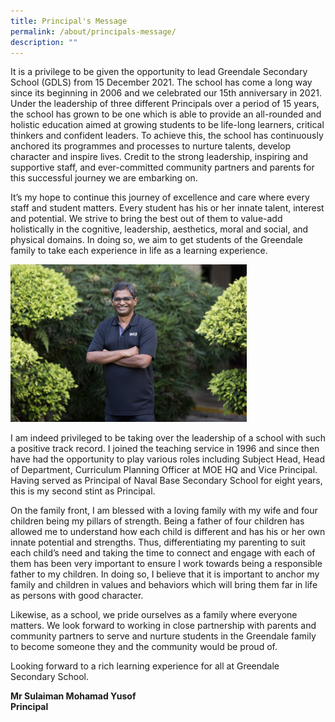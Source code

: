 ```yaml
---
title: Principal's Message
permalink: /about/principals-message/
description: ""
---
```

It is a privilege to be given the opportunity to lead Greendale Secondary School (GDLS) from 15 December 2021. The school has come a long way since its beginning in 2006 and we celebrated our 15th anniversary in 2021. Under the leadership of three different Principals over a period of 15 years, the school has grown to be one which is able to provide an all-rounded and holistic education aimed at growing students to be life-long learners, critical thinkers and confident leaders. To achieve this, the school has continuously anchored its programmes and processes to nurture talents, develop character and inspire lives. Credit to the strong leadership, inspiring and supportive staff, and ever-committed community partners and parents for this successful journey we are embarking on.

It’s my hope to continue this journey of excellence and care where every staff and student matters. Every student has his or her innate talent, interest and potential. We strive to bring the best out of them to value-add holistically in the cognitive, leadership, aesthetics, moral and social, and physical domains. In doing so, we aim to get students of the Greendale family to take each experience in life as a learning experience.

<img src="/images/principal.jpeg" 
     style="width:75%">

I am indeed privileged to be taking over the leadership of a school with such a positive track record. I joined the teaching service in 1996 and since then have had the opportunity to play various roles including Subject Head, Head of Department, Curriculum Planning Officer at MOE HQ and Vice Principal. Having served as Principal of Naval Base Secondary School for eight years, this is my second stint as Principal.

On the family front, I am blessed with a loving family with my wife and four children being my pillars of strength. Being a father of four children has allowed me to understand how each child is different and has his or her own innate potential and strengths. Thus, differentiating my parenting to suit each child’s need and taking the time to connect and engage with each of them has been very important to ensure I work towards being a responsible father to my children. In doing so, I believe that it is important to anchor my family and children in values and behaviors which will bring them far in life as persons with good character.

Likewise, as a school, we pride ourselves as a family where everyone matters. We look forward to working in close partnership with parents and community partners to serve and nurture students in the Greendale family to become someone they and the community would be proud of.

Looking forward to a rich learning experience for all at Greendale Secondary School.

**Mr Sulaiman Mohamad Yusof**<br>
**Principal**